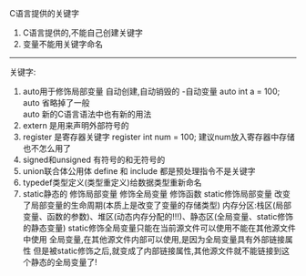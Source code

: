 C语言提供的关键字  
1. C语言提供的,不能自己创建关键字  
2. 变量不能用关键字命名  
---
关键字:
1. auto用于修饰局部变量 自动创建,自动销毁的 -自动变量
auto int a = 100; 
auto 省略掉了一般  
auto 新的C语言语法中也有新的用法  
2. extern 是用来声明外部符号的
3. register 是寄存器关键字 register int num = 100; 建议num放入寄存器中存储 也不怎么用了  
4. signed和unsigned 有符号的和无符号的  
5. union联合体公用体 
define 和 include 都是预处理指令不是关键字  
6. typedef类型定义(类型重定义)给数据类型重新命名  
7. static静态的 修饰局部变量 修饰全局变量 修饰函数  static修饰局部变量 改变了局部变量的生命周期(本质上是改变了变量的存储类型) 内存分区:栈区(局部变量、函数的参数)、堆区(动态内存分配的!!!)、静态区(全局变量、static修饰的静态变量)  static修饰全局变量只能在当前源文件可以使用不能在其他源文件中使用
全局变量,在其他源文件内部可以使用,是因为全局变量具有外部链接属性 但是被static修饰之后,就变成了内部链接属性,其他源文件就不能链接到这个静态的全局变量了! 